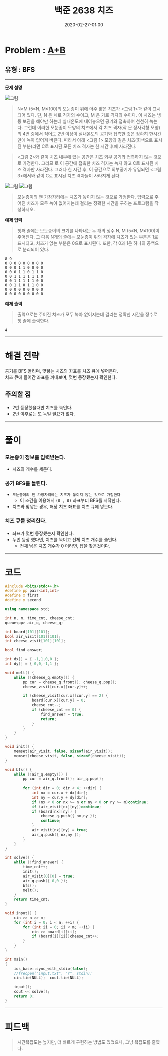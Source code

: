﻿---
title: 백준 2638 치즈
date: 2020-02-27-01:00
categories:
- PS

tags:
- baekjoon
- PS
- Problem Solve
- KOI
- BFS
---

<!-- 문제 번호 -->

# Problem : [A+B](https://www.acmicpc.net/problem/2638)
## 유형 : BFS

---


**문제 설명**

![그림](https://onlinejudgeimages.s3-ap-northeast-1.amazonaws.com/upload/images/cUPJGUeiFKyHE3kVWk.jpg)

> N×M (5≤N, M≤100)의 모눈종이 위에 아주 얇은 치즈가 <그림 1>과 같이 표시되어 있다. 단, N 은 세로 격자의 수이고, M 은 가로 격자의 수이다. 이 치즈는 냉동 보관을 해야만 하는데 실내온도에 내어놓으면 공기와 접촉하여 천천히 녹는다. 그런데 이러한 모눈종이 모양의 치즈에서 각 치즈 격자(작 은 정사각형 모양)의 4변 중에서 적어도 2변 이상이 실내온도의 공기와 접촉한 것은 정확히 한시간만에 녹아 없어져 버린다. 따라서 아래 <그림 1> 모양과 같은 치즈(회색으로 표시된 부분)라면 C로 표시된 모든 치즈 격자는 한 시간 후에 사라진다.

> <그림 2>와 같이 치즈 내부에 있는 공간은 치즈 외부 공기와 접촉하지 않는 것으로 가정한다. 그러므 로 이 공간에 접촉한 치즈 격자는 녹지 않고 C로 표시된 치즈 격자만 사라진다. 그러나 한 시간 후, 이 공간으로 외부공기가 유입되면 <그림 3>에서와 같이 C로 표시된 치즈 격자들이 사라지게 된다.

![그림](http://acmicpc.net/upload/images/LGjBnffGNpTX4cbXJrrlGaHVlHLBj.jpg) 
![그림](https://onlinejudgeimages.s3-ap-northeast-1.amazonaws.com/upload/images/EhAleo8cikfyMVPN8rtKG6lSR3c.jpg)

> 모눈종이의 맨 가장자리에는 치즈가 놓이지 않는 것으로 가정한다. 입력으로 주어진 치즈가 모두 녹아 없어지는데 걸리는 정확한 시간을 구하는 프로그램을 작성하시오.




**예제 입력**

> 첫째 줄에는 모눈종이의 크기를 나타내는 두 개의 정수 N, M (5≤N, M≤100)이 주어진다. 그 다음 N개의 줄에는 모눈종이 위의 격자에 치즈가 있는 부분은 1로 표시되고, 치즈가 없는 부분은 0으로 표시된다. 또한, 각 0과 1은 하나의 공백으로 분리되어 있다.

```
8 9
0 0 0 0 0 0 0 0 0
0 0 0 1 1 0 0 0 0
0 0 0 1 1 0 1 1 0
0 0 1 1 1 1 1 1 0
0 0 1 1 1 1 1 0 0
0 0 1 1 0 1 1 0 0
0 0 0 0 0 0 0 0 0
0 0 0 0 0 0 0 0 0
```

**예제 출력**

> 출력으로는 주어진 치즈가 모두 녹아 없어지는데 걸리는 정확한 시간을 정수로 첫 줄에 출력한다.


```
4
```

---


# 해결 전략

> 
공기를 BFS 돌리며, 맞닿는 치즈의 좌표를 치즈 큐에 넣어둔다.  
치즈 큐에 들어간 좌표를 꺼내보며, 몇번 등장했는지 확인한다.  



## 주의할 점

* 2번 등장했을때만 치즈를 녹인다.
* 2번 이후로는 또 녹일 필요가 없다.


---



# 풀이

### 모눈종이 정보를 입력받는다.
* 치즈의 개수를 세둔다.



### 공기 BFS를 돌린다.
* `모눈종이의 맨 가장자리에는 치즈가 놓이지 않는 것으로 가정한다`
	* 이 조건을 이용해서 `(0 , 0)` 좌표부터 BFS를 시작한다.
* 치즈와 맞닿는 경우, 해당 치즈 좌표를 치즈 큐에 넣는다.


### 치즈 큐를 정리한다.
* 좌표가 몇번 등장했는지 확인한다.
* 두번 등장 했다면, 치즈를 녹이고 전체 치즈 개수를 줄인다.
	* 전체 남은 치즈 개수가 0 이라면, 답을 찾은것이다.


---

# 코드

```c++
#include <bits/stdc++.h>
#define pp pair<int,int>
#define x first
#define y second

using namespace std;

int n, m, time_cnt, cheese_cnt;
queue<pp> air_q, cheese_q;

int board[101][101];
bool air_visit[101][101];
int cheese_visit[101][101];

bool find_answer;

int dx[] = { -1,1,0,0 };
int dy[] = { 0,0,-1,1 };

void melt() {
    while (!cheese_q.empty()) {
        pp cur = cheese_q.front(); cheese_q.pop();
        cheese_visit[cur.x][cur.y]++;

        if (cheese_visit[cur.x][cur.y] == 2) {
            board[cur.x][cur.y] = 0;
            cheese_cnt--;
            if (cheese_cnt == 0) {
                find_answer = true;
                return;
            }
        }
    }
}

void init() {
    memset(air_visit, false, sizeof(air_visit));
    memset(cheese_visit, false, sizeof(cheese_visit));
}

void bfs() {
    while (!air_q.empty()) {
        pp cur = air_q.front(); air_q.pop();
        
        for (int dir = 0; dir < 4; ++dir) {
            int nx = cur.x + dx[dir];
            int ny = cur.y + dy[dir];
            if (nx < 0 or nx >= n or ny < 0 or ny >= m)continue;
            if (air_visit[nx][ny])continue;
            if (board[nx][ny]) {
                cheese_q.push({ nx,ny });
                continue;
            }
            air_visit[nx][ny] = true;
            air_q.push({ nx,ny });
        }
    }
}

int solve() {
    while (!find_answer) {
        time_cnt++;
        init();
        air_visit[0][0] = true;
        air_q.push({ 0,0 });
        bfs();
        melt();
    }
    return time_cnt;
}

void input() {
    cin >> n >> m;
    for (int i = 0; i < n; ++i) {
        for (int ii = 0; ii < m; ++ii) {
            cin >> board[i][ii];
            if (board[i][ii])cheese_cnt++;
        }
    }
}

int main()
{
    ios_base::sync_with_stdio(false);
    //freopen("input.txt", "r", stdin);
    cin.tie(NULL);  cout.tie(NULL);

    input();
    cout << solve();
    return 0;
}
```


---


# 피드백


> 시간복잡도는 높지만, 더 빠르게 구현하는 방법도 있었으나, 그냥 복잡도를 줄였다.


